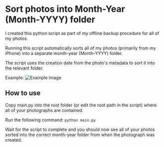 # Sort photos into Month-Year (Month-YYYY) folder

I created this python script as part of my offline backup procedure for all of my photos.

Running this script automatically sorts all of my photos (primarily from my iPhone) into a separate month-year (Month-YYYY) folder.

The script uses the creation date from the photo's metadata to sort it into the relevant folder.

Example:
![Example image](https://i.imgur.com/CRrRwK8.png)

## How to use

Copy main.py into the root folder (or edit the root path in the script) where all of your photographs are contained.

Run the following command:
``python main.py``

Wait for the script to complete and you should now see all of your photos sorted into the correct month-year folder from when the photograph was created.